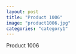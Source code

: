 ```yaml
---
layout: post
title: "Product 1006"
image: "product1006.jpg"
categories: "category1"
---
```

Product 1006

